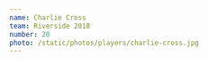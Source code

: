 ```yaml
---
name: Charlie Cross
team: Riverside 2018
number: 20
photo: /static/photos/players/charlie-cross.jpg
---
```

